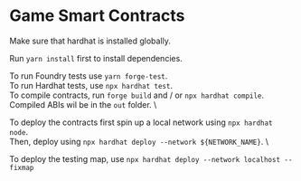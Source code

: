 # Game Smart Contracts

Make sure that hardhat is installed globally.

Run `yarn install` first to install dependencies.

To run Foundry tests use `yarn forge-test`. \
To run Hardhat tests, use `npx hardhat test`. \
To compile contracts, run `forge build` and / or `npx hardhat compile`. Compiled ABIs wil be in the `out` folder. \

To deploy the contracts first spin up a local network using `npx hardhat node`. \
Then, deploy using `npx hardhat deploy --network ${NETWORK_NAME}`. \

To deploy the testing map, use `npx hardhat deploy --network localhost --fixmap`
